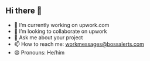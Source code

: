 ## Hi there 👋

- 🔭 I’m currently working on upwork.com
- 👯 I’m looking to collaborate on upwork
- 💬 Ask me about your project
- 📫 How to reach me: workmessages@bossalerts.com
- 😄 Pronouns: He/him
<!--
**bossalerts/bossalerts** is a ✨ _special_ ✨ repository because its `README.md` (this file) appears on your GitHub profile.

Here are some ideas to get you started:

- 🔭 I’m currently working on ...
- 🌱 I’m currently learning ...
- 👯 I’m looking to collaborate on ...
- 🤔 I’m looking for help with ...
- 💬 Ask me about ...
- 📫 How to reach me: ...
- 😄 Pronouns: ...
- ⚡ Fun fact: ...
-->

